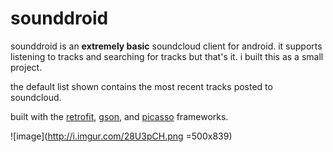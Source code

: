 # sounddroid

sounddroid is an **extremely basic** soundcloud client for android. it supports listening to tracks and searching for tracks but that's it. i built this as a small project.

the default list shown contains the most recent tracks posted to soundcloud.

built with the [retrofit](http://square.github.io/retrofit/), [gson](https://code.google.com/p/google-gson/), and [picasso](http://square.github.io/picasso/) frameworks.

![image](http://i.imgur.com/28U3pCH.png =500x839)